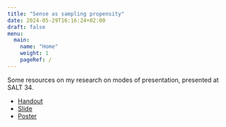 ```yaml
---
title: "Sense as sampling propensity"
date: 2024-05-29T16:16:24+02:00
draft: false
menu:
  main:
    name: "Home"
    weight: 1
    pageRef: /
---
```


Some resources on my research on modes of presentation, presented at SALT 34.

- [Handout](/documents/sense-as-sampling-propensity-salt-handout.pdf)
- [Slide](/documents/sense-as-sampling-propensity-salt-slide.pdf)
- [Poster](/documents/sense-as-sampling-propensity-salt-poster.pdf)
